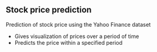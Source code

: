 ## Stock price prediction

Prediction of stock price using the Yahoo Finance dataset


* Gives visualization of prices over a period of time
* Predicts the price within a specified period